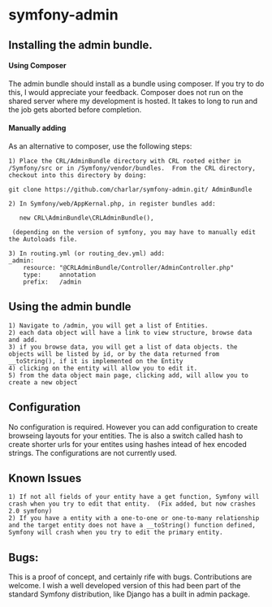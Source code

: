 symfony-admin
=============

## Installing the admin bundle.

#### Using Composer

The admin bundle should install as a bundle using composer.  If you try to do this, I would appreciate your feedback.  Composer does not run on the shared server where my development is hosted.   It takes to long to run and the job gets aborted before completion.

#### Manually adding

As an alternative to composer, use the following steps:

	1) Place the CRL/AdminBundle directory with CRL rooted either in /Symfony/src or in /Symfony/vendor/bundles.  From the CRL directory, checkout into this directory by doing:

	git clone https://github.com/charlar/symfony-admin.git/ AdminBundle

	2) In Symfony/web/AppKernal.php, in register bundles add:

	   new CRL\AdminBundle\CRLAdminBundle(),

	 (depending on the version of symfony, you may have to manually edit the Autoloads file.
	
	3) In routing.yml (or routing_dev.yml) add:
	_admin:
		resource: "@CRLAdminBundle/Controller/AdminController.php"
		type:     annotation
		prefix:   /admin

## Using the admin bundle

	1) Navigate to /admin, you will get a list of Entities.
	2) each data object will have a link to view structure, browse data and add.
	3) if you browse data, you will get a list of data objects. the objects will be listed by id, or by the data returned from __toString(), if it is implemented on the Entity
	4) clicking on the entity will allow you to edit it.
	5) from the data object main page, clicking add, will allow you to create a new object

## Configuration

No configuration is required.  However you can add configuration to create browseing layouts for your entities.  The is also a switch called hash to create shorter urls for your entites using hashes intead of hex encoded strings.  The configurations are not currently used.

## Known Issues

	1) If not all fields of your entity have a get function, Symfony will crash when you try to edit that entity.  (Fix added, but now crashes 2.0 symfony)
	2) If you have a entity with a one-to-one or one-to-many relationship and the target entity does not have a __toString() function defined, Symfony will crash when you try to edit the primary entity.
	
## Bugs:

This is a proof of concept, and certainly rife with bugs.  Contributions are welcome.  I wish a well developed version of this had been part of the standard Symfony distribution, like Django has a built in admin package.
	
